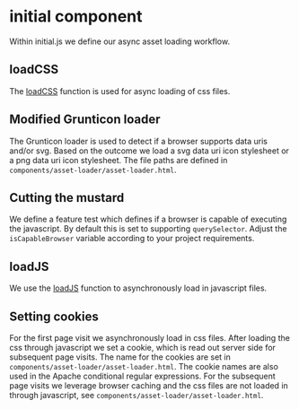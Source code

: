 # initial component
Within initial.js we define our async asset loading workflow.

## loadCSS
The [loadCSS](https://github.com/filamentgroup/loadCSS) function is used for async loading of css files.

## Modified Grunticon loader
The Grunticon loader is used to detect if a browser supports data uris and/or svg. Based on the outcome we load a svg data uri icon stylesheet or a png data uri icon stylesheet. The file paths are defined in `components/asset-loader/asset-loader.html`.

## Cutting the mustard
We define a feature test which defines if a browser is capable of executing the javascript. By default this is set to supporting `querySelector`. Adjust the `isCapableBrowser` variable according to your project requirements.

## loadJS
We use the [loadJS](https://github.com/filamentgroup/loadJS) function to asynchronously load in javascript files.

## Setting cookies
For the first page visit we asynchronously load in css files. After loading the css through javascript we set a cookie, which is read out server side for subsequent page visits. The name for the cookies are set in `components/asset-loader/asset-loader.html`. The cookie names are also used in the Apache conditional regular expressions. For the subsequent page visits we leverage browser caching and the css files are not loaded in through javascript, see `components/asset-loader/asset-loader.html`.